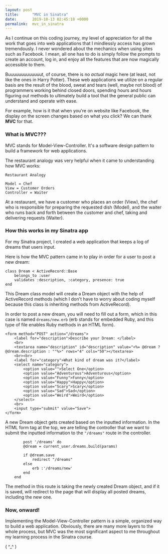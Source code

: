 ```yaml
---
layout: post
title:      "MVC in Sinatra"
date:       2019-10-13 02:45:18 +0000
permalink:  mvc_in_sinatra
---
```



As I continue on this coding journey, my level of appreciation for all the work that goes into web applications that I mindlessly access has grown tremendously.  I never wondered about the mechanics when using sites such as Facebook.  I mean, all one has to do is simply follow the prompts to create an account, log in, and enjoy all the features that are now magically accessible to them. 

Buuuuuuuuuuuuut, of course, there is no *actual* magic here (at least, not like the ones in Harry Potter).  These web applications we utilize on a regular basis are the result of the blood, sweat and tears (well, maybe not blood) of programmers working behind closed doors, spending hours and hours figuring out methods to ultimately build a tool that the general public can understand and operate with ease.

For example, how is it that when you're on website like Facebook, the display on the screen changes based on what you click?  We can thank **MVC** for that. 

### What is MVC???

MVC stands for Model-View-Controller.  It's a software design pattern to build a framework for web applications.  

The restaurant analogy was very helpful when it came to understanding how MVC works:

```
Restaurant Analogy

Model = Chef 
View = Customer Orders
Controller = Waiter
```

At a restaurant, we have a customer who places an order (View), the chef who is responsible for preparing the requested dish (Model), and the waiter who runs back and forth between the customer and chef, taking and delivering requests (Waiter). 

### How this works in my Sinatra app

For my Sinatra project, I created a web application that keeps a log of dreams that users input.

Here is how the MVC pattern came in to play in order for a user to post a new dream: 

```
class Dream < ActiveRecord::Base
    belongs_to :user
    validates :description, :category, presence: true
end 
```

This Dream class model will create a Dream object with the help of ActiveRecord methods (which I don't have to worry about coding myself because this class is inheriting methods from ActiveRecord).

In order to post a new dream, you will need to fill out a form, which in this case is named `dreams/new.erb` (erb stands for embedded Ruby, and this type of file enables Ruby methods in an HTML form). 

```
<form method="POST" action="/dreams">
    <label for="description">Describe your Dream: </label>
    <br>
    <textarea name="description" id="description" value="<%= @dream ? @dream.description : ""%>" rows="4" cols="50"></textarea>
    <br><br>
    <label for="category">What kind of dream was it?</label>
    <select name="category">
        <option value="">Select One</option>
        <option value="Adventurous">Adventurous</option>
        <option value="Funny">Funny</option>
        <option value="Happy">Happy</option>
        <option value="Scary">Scary</option>
        <option value="Sad">Sad</option>
        <option value="Weird">Weird</option>
    </select>
    <br>
    <input type="submit" value="Save">
</form>
```

A new Dream object gets created based on the inputted information.  In the HTML form tag at the top, we are telling the controller that we want to submit the inputted information to the `"/dreams"` route in the controller. 

```
	    post '/dreams' do
        @dream = current_user.dreams.build(params)

        if @dream.save
            redirect "/dreams"
        else
            erb :'/dreams/new'
        end
    end
```

The method in this route is taking the newly created Dream object, and if it is saved, will redirect to the page that will display all posted dreams, including the new one.

### Now, onward!

Implementing the Model-View-Controller pattern is a simple, organized way to build a web application.  Obviously, there are many more layers to the whole process, but MVC was the most significant aspect to me throughout my learning process in the Sinatra course.

(  ^_^  )
